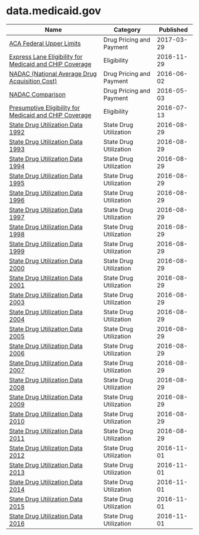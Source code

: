 # data.medicaid.gov

Name | Category | Published
---- | -------- | ---------
[ACA Federal Upper Limits](../datasets/yns6-zx8k.md) | Drug Pricing and Payment | 2017-03-29
[Express Lane Eligibility for Medicaid and CHIP Coverage](../datasets/8vcd-dnq9.md) | Eligibility | 2016-11-29
[NADAC (National Average Drug Acquisition Cost)](../datasets/a4y5-998d.md) | Drug Pricing and Payment | 2016-06-02
[NADAC Comparison](../datasets/6gk3-9bxc.md) | Drug Pricing and Payment | 2016-05-03
[Presumptive Eligibility for Medicaid and CHIP Coverage](../datasets/xjuw-wgmy.md) | Eligibility | 2016-07-13
[State Drug Utilization Data 1992](../datasets/agzs-hwsn.md) | State Drug Utilization | 2016-08-29
[State Drug Utilization Data 1993](../datasets/iu8s-z84j.md) | State Drug Utilization | 2016-08-29
[State Drug Utilization Data 1994](../datasets/8uti-96dw.md) | State Drug Utilization | 2016-08-29
[State Drug Utilization Data 1995](../datasets/v83u-wwk3.md) | State Drug Utilization | 2016-08-29
[State Drug Utilization Data 1996](../datasets/jqjw-uby8.md) | State Drug Utilization | 2016-08-29
[State Drug Utilization Data 1997](../datasets/c7wf-ku3w.md) | State Drug Utilization | 2016-08-29
[State Drug Utilization Data 1998](../datasets/ykva-ug36.md) | State Drug Utilization | 2016-08-29
[State Drug Utilization Data 1999](../datasets/vhg8-v7wa.md) | State Drug Utilization | 2016-08-29
[State Drug Utilization Data 2000](../datasets/78qv-c4cn.md) | State Drug Utilization | 2016-08-29
[State Drug Utilization Data 2001](../datasets/t5ct-xf3k.md) | State Drug Utilization | 2016-08-29
[State Drug Utilization Data 2003](../datasets/66gr-qxnr.md) | State Drug Utilization | 2016-08-29
[State Drug Utilization Data 2004](../datasets/rn2y-fgjb.md) | State Drug Utilization | 2016-08-29
[State Drug Utilization Data 2005](../datasets/ezjn-vqh8.md) | State Drug Utilization | 2016-08-29
[State Drug Utilization Data 2006](../datasets/e7is-4a3j.md) | State Drug Utilization | 2016-08-29
[State Drug Utilization Data 2007](../datasets/q947-frj2.md) | State Drug Utilization | 2016-08-29
[State Drug Utilization Data 2008](../datasets/ny8j-2ymd.md) | State Drug Utilization | 2016-08-29
[State Drug Utilization Data 2009](../datasets/fhmx-iqs3.md) | State Drug Utilization | 2016-08-29
[State Drug Utilization Data 2010](../datasets/mmgn-kvy5.md) | State Drug Utilization | 2016-08-29
[State Drug Utilization Data 2011](../datasets/ra84-ffhc.md) | State Drug Utilization | 2016-08-29
[State Drug Utilization Data 2012](../datasets/yi2j-kk5z.md) | State Drug Utilization | 2016-11-01
[State Drug Utilization Data 2013](../datasets/rkct-3tm8.md) | State Drug Utilization | 2016-11-01
[State Drug Utilization Data 2014](../datasets/955u-9h9g.md) | State Drug Utilization | 2016-11-01
[State Drug Utilization Data 2015](../datasets/ju2h-vcgs.md) | State Drug Utilization | 2016-11-01
[State Drug Utilization Data 2016](../datasets/3v6v-qk5s.md) | State Drug Utilization | 2016-11-01

